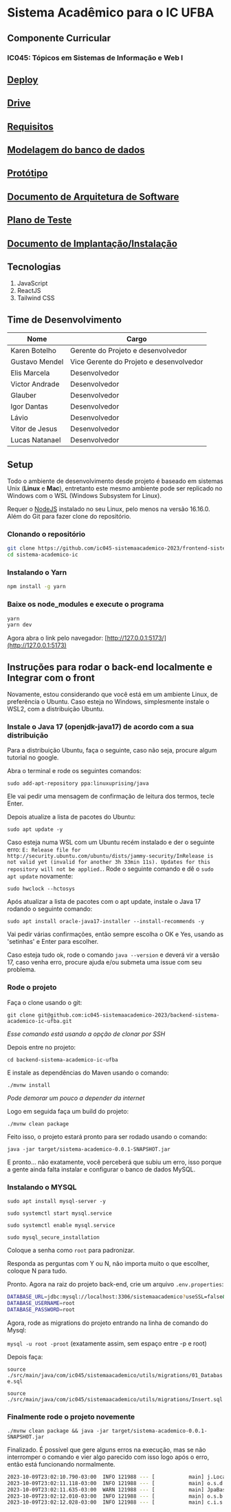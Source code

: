 # Sistema Acadêmico para o IC UFBA

## Componente Curricular

### IC045: Tópicos em Sistemas de Informação e Web I

## [Deploy](https://ic045-siag.netlify.app)

## [Drive](https://drive.google.com/drive/folders/1QJ4PaNYhIkvsSdNPGOQN3nP7j8SYYtgN?usp=sharing)

## [Requisitos](https://docs.google.com/document/d/1Dzjv17Old3uu1rwtQg_xaMUMJ1OL9CvtbSKM_gnplww/edit?usp=drive_link)

## [Modelagem do banco de dados](https://dbdesigner.page.link/28BjhNgupwdhX9Tp8)

## [Protótipo](https://www.figma.com/file/43HvdK6cT0hJ4XjSFZDL04/SIGA---IC045?type=design&mode=design&t=ogiUXiYnDVzzZ5J4-1)

## [Documento de Arquitetura de Software](https://docs.google.com/document/d/1b8DwGg7oZ-APcK7_UBkhEQnsvwaKZnzY/edit?usp=sharing&ouid=114509522047919530579&rtpof=true&sd=true)

## [Plano de Teste](https://docs.google.com/document/d/14-j3w0bYvJGLhpsmsXG_i86Z4zQMQpVhaE_vOw9HVgU/edit)

## [Documento de Implantação/Instalação]([https://docs.google.com/document/d/14-j3w0bYvJGLhpsmsXG_i86Z4zQMQpVhaE_vOw9HVgU/edit?usp=sharing](https://docs.google.com/document/d/1AfUttj2DfImhIPl24RdDgZtM6SBJ3-jEPB4A_ky386s/edit?usp=sharing))

## Tecnologias

1. JavaScript
2. ReactJS
3. Tailwind CSS

## Time de Desenvolvimento

| Nome           | Cargo                                   |
| -------------- | --------------------------------------- |
| Karen Botelho  | Gerente do Projeto e desenvolvedor      |
| Gustavo Mendel | Vice Gerente do Projeto e desenvolvedor |
| Elis Marcela   | Desenvolvedor                           |
| Victor Andrade | Desenvolvedor                           |
| Glauber        | Desenvolvedor                           |
| Igor Dantas    | Desenvolvedor                           |
| Lávio          | Desenvolvedor                           |
| Vitor de Jesus | Desenvolvedor                           |
| Lucas Natanael | Desenvolvedor                           |

## Setup

Todo o ambiente de desenvolvimento desde projeto é baseado em sistemas Unix (**Linux** e **Mac**), entretanto este mesmo ambiente pode ser replicado no Windows com o WSL (Windows Subsystem for Linux).

Requer o [NodeJS](https://nodejs.org/pt-br) instalado no seu Linux, pelo menos na versão 16.16.0. Além do Git para fazer clone do repositório.

### Clonando o repositório

```bash
git clone https://github.com/ic045-sistemaacademico-2023/frontend-sistema-academico-ic-ufba.git sistema-academico-ic
cd sistema-academico-ic
```

### Instalando o Yarn

```bash
npm install -g yarn
```

### Baixe os node_modules e execute o programa

```bash
yarn
yarn dev
```

Agora abra o link pelo navegador: [http://127.0.0.1:5173/](http://127.0.0.1:5173)

## Instruções para rodar o back-end localmente e Integrar com o front

Novamente, estou considerando que você está em um ambiente Linux, de preferência o Ubuntu. Caso esteja no Windows, simplesmente instale o WSL2, com a distribuição Ubuntu.

### Instale o Java 17 (openjdk-java17) de acordo com a sua distribuição

Para a distribuição Ubuntu, faça o seguinte, caso não seja, procure algum tutorial no google.

Abra o terminal e rode os seguintes comandos:

`sudo add-apt-repository ppa:linuxuprising/java`

Ele vai pedir uma mensagem de confirmação de leitura dos termos, tecle Enter.

Depois atualize a lista de pacotes do Ubuntu:

`sudo apt update -y`

Caso esteja numa WSL com um Ubuntu recém instalado e der o seguinte erro: `E: Release file for http://security.ubuntu.com/ubuntu/dists/jammy-security/InRelease is not valid yet (invalid for another 3h 33min 11s). Updates for this repository will not be applied.`. Rode o seguinte comando e dê o `sudo apt update` novamente:

`sudo hwclock --hctosys`

Após atualizar a lista de pacotes com o apt update, instale o Java 17 rodando o seguinte comando:

`sudo apt install oracle-java17-installer --install-recommends -y`

Vai pedir várias confirmações, então sempre escolha o OK e Yes, usando as 'setinhas' e Enter para escolher.

Caso esteja tudo ok, rode o comando `java --version` e deverá vir a versão 17, caso venha erro, procure ajuda e/ou submeta uma issue com seu problema.

### Rode o projeto

Faça o clone usando o git:

`git clone git@github.com:ic045-sistemaacademico-2023/backend-sistema-academico-ic-ufba.git`

_Esse comando está usando a opção de clonar por SSH_

Depois entre no projeto:

`cd backend-sistema-academico-ic-ufba`

E instale as dependências do Maven usando o comando:

`./mvnw install`

_Pode demorar um pouco a depender da internet_

Logo em seguida faça um build do projeto:

`./mvnw clean package`

Feito isso, o projeto estará pronto para ser rodado usando o comando:

`java -jar target/sistema-academico-0.0.1-SNAPSHOT.jar`

E pronto... não exatamente, você perceberá que subiu um erro, isso porque a gente ainda falta instalar e configurar o banco de dados MySQL.

### Instalando o MYSQL

`sudo apt install mysql-server -y`

`sudo systemctl start mysql.service`

`sudo systemctl enable mysql.service`

`sudo mysql_secure_installation`

Coloque a senha como `root` para padronizar.

Responda as perguntas com Y ou N, não importa muito o que escolher, coloque N para tudo.

Pronto. Agora na raiz do projeto back-end, crie um arquivo `.env.properties`:

```bash
DATABASE_URL=jdbc:mysql://localhost:3306/sistemaacademico?useSSL=false&allowPublicKeyRetrieval=true&useTimezone=true=America/Bahia
DATABASE_USERNAME=root
DATABASE_PASSWORD=root
```

Agora, rode as migrations do projeto entrando na linha de comando do Mysql:

`mysql -u root -proot` (exatamente assim, sem espaço entre -p e root)

Depois faça:

`source ./src/main/java/com/ic045/sistemaacademico/utils/migrations/01_Database.sql`

`source ./src/main/java/com/ic045/sistemaacademico/utils/migrations/Insert.sql`

### Finalmente rode o projeto novemente

`./mvnw clean package && java -jar target/sistema-academico-0.0.1-SNAPSHOT.jar`

Finalizado. É possível que gere alguns erros na execução, mas se não interromper o comando e vier algo parecido com isso logo após o erro, então está funcionando normalmente.

```bash
2023-10-09T23:02:10.790-03:00  INFO 121988 --- [           main] j.LocalContainerEntityManagerFactoryBean : Initialized JPA EntityManagerFactory for persistence unit 'default'
2023-10-09T23:02:11.118-03:00  INFO 121988 --- [           main] o.s.d.j.r.query.QueryEnhancerFactory     : Hibernate is in classpath; If applicable, HQL parser will be used.
2023-10-09T23:02:11.635-03:00  WARN 121988 --- [           main] JpaBaseConfiguration$JpaWebConfiguration : spring.jpa.open-in-view is enabled by default. Therefore, database queries may be performed during view rendering. Explicitly configure spring.jpa.open-in-view to disable this warning
2023-10-09T23:02:12.010-03:00  INFO 121988 --- [           main] o.s.b.w.embedded.tomcat.TomcatWebServer  : Tomcat started on port(s): 8080 (http) with context path '/sistemaacademico'
2023-10-09T23:02:12.028-03:00  INFO 121988 --- [           main] c.i.s.SistemaAcademicoApplication        : Started SistemaAcademicoApplication in 6.021 seconds (process running for 6.994)
```
